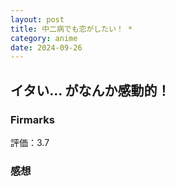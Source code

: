 ```yaml
---
layout: post
title: 中二病でも恋がしたい！ *
category: anime
date: 2024-09-26
---
```


## イタい… がなんか感動的！

### Firmarks

評価：3.7

### 感想
